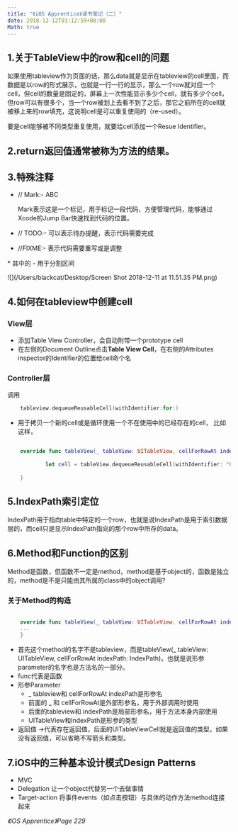 ```yaml
---
title: "《iOS Apprentice》读书笔记（二）"
date: 2018-12-12T01:12:59+08:00
Math: true
---
```


## 1.关于TableView中的row和cell的问题

如果使用tableview作为页面的话，那么data就是显示在tableview的cell里面，而数据是以row的形式展示，也就是一行一行的显示，那么一个row就对应一个cell，但cell的数量是固定的，屏幕上一次性能显示多少个cell，就有多少个cell，但row可以有很多个，当一个row被划上去看不到了之后，那它之前所在的cell就被移上来的row填充，这说明cell是可以重复使用的（re-used）。

要是cell能够被不同类型重复使用，就要给cell添加一个Resue Identifier。

## 2.return返回值通常被称为方法的结果。

## 3.特殊注释

- // Mark:- ABC

    Mark表示这是一个标记，用于标记一段代码，方便管理代码，能够通过Xcode的Jump Bar快速找到代码的位置。 

- // TODO:- 可以表示待办提醒，表示代码需要完成
- //FIXME:- 表示代码需要重写或是调整

\* 其中的 - 用于分割区间

![](/Users/blackcat/Desktop/Screen Shot 2018-12-11 at 11.51.35 PM.png)

## 4.如何在tableview中创建cell

### View层

- 添加Table View Controller，会自动附带一个prototype cell
- 在左侧的Document Outline点击**Table View Cell**，在右侧的Attributes inspector的Identifier的位置给cell命个名

### Controller层

调用
```swift
    tableview.dequeueReusableCell(withIdentifier:for:)
```

- 用于拷贝一个新的cell或是循环使用一个不在使用中的已经存在的cell， 比如这样，
```swift

    override func tableView(_ tableView: UITableView, cellForRowAt indexPath: IndexPath) -> UITableViewCell {
            
            let cell = tableView.dequeueReusableCell(withIdentifier: "ChecklistItem", for: indexPath)
    
    }
```

## 5.IndexPath索引定位

IndexPath用于指向table中特定的一个row，也就是说IndexPath是用于索引数据层的，而cell只是显示IndexPath指向的那个row中所存的data。

## 6.Method和Function的区别

Method是函数，但函数不一定是method，method是基于object的，函数是独立的，method是不是只能由其所属的class中的object调用?

 ### 关于Method的构造

```swift

    override func tableView(_ tableView: UITableView, cellForRowAt indexPath: IndexPath) -> UITableViewCell {
    ...
    }
```

- 首先这个method的名字不是tableview，而是tableView(_ tableView: UITableView, cellForRowAt indexPath: IndexPath)。也就是说形参parameter的名字也是方法名的一部分。
- func代表是函数
- 形参Parameter
    - _  tableview和 cellForRowAt  indexPath是形参名
    - 前面的 _ 和 cellForRowAt是外部形参名，用于外部调用时使用
    - 后面的tableview和 indexPath是局部形参名，用于方法本身内部使用
    - UITableView和IndexPath是形参的类型
- 返回值
    →代表存在返回值，后面的UITableViewCell就是返回值的类型，如果没有返回值，可以省略不写箭头和类型。

## 7.iOS中的三种基本设计模式Design Patterns

- MVC
- Delegation
    让一个object代替另一个去做事情
- Target-action
    将事件events（如点击按钮）与具体的动作方法method连接起来

*《iOS Apprentice》Page 229*